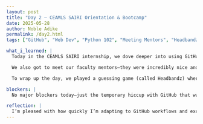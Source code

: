 ```yaml
---
layout: post
title: "Day 2 – CEAMLS SAIRI Orientation & Bootcamp"
date: 2025-05-28
author: Noble Adike
permalink: /day2.html
tags: ["GitHub", "Web Dev", "Python 102", "Meeting Mentors", "Headbandz",]

what_i_learned: |
  Today in the CEAMLS SAIRI internship, we dove deeper into using GitHub to customize our personal websites. I ran into an issue editing my About Me page but, with some help from Clyde, I was able to fix it and gain confidence in version control workflows.

  We also got to meet our faculty mentors—they were incredibly nice and offered great insights into the internship projects. In our Python 102 bootcamp session, we covered dictionaries and sets—key data structures.

  To wrap up the day, we played a guessing game (called Headbandz) where you ask yes/no questions to identify an object. I didn’t guess correctly on my turn, which was a bit of a bummer, but it was a fun way to practice logical thinking.

blockers: |
  No major blockers today—just the temporary hiccup with GitHub that was quickly resolved thanks to Clyde’s guidance.

reflection: |
  I’m pleased with how quickly I’m adapting to GitHub workflows and excited about applying dictionaries and sets in real code. Meeting the mentors was inspiring, and I’m looking forward to collaborating with them. Tomorrow, I’ll focus on deepening my Python skills and contributing meaningful updates to our group project.
---
```

